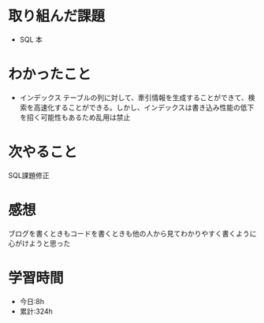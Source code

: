 # 取り組んだ課題
  - SQL 本
# わかったこと

- インデックス テーブルの列に対して、牽引情報を生成することができて、検索を高速化することができる。しかし、インデックスは書き込み性能の低下を招く可能性もあるため乱用は禁止


# 次やること
SQL課題修正
# 感想
ブログを書くときもコードを書くときも他の人から見てわかりやすく書くように心がけようと思った
# 学習時間
- 今日:8h
- 累計:324h
